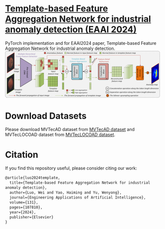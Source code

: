 # [Template-based Feature Aggregation Network for industrial anomaly detection (EAAI 2024)](https://www.sciencedirect.com/science/article/abs/pii/S0952197623019942)
PyTorch implementation and for EAAI2024 paper, Template-based Feature Aggregation Network for industrial anomaly detection.  
![这是图片](network.png)  
# Download Datasets
Please download MVTecAD dataset from [MVTecAD dataset](https://www.mvtec.com/de/unternehmen/forschung/datasets/mvtec-ad/) and MVTecLOCOAD dataset from [MVTecLOCOAD dataset](https://www.mvtec.com/company/research/datasets/mvtec-loco).
# Citation
If you find this repository useful, please consider citing our work:  
```
@article{luo2024template,
  title={Template-based Feature Aggregation Network for industrial anomaly detection},
  author={Luo, Wei and Yao, Haiming and Yu, Wenyong},
  journal={Engineering Applications of Artificial Intelligence},
  volume={131},
  pages={107810},
  year={2024},
  publisher={Elsevier}
}
```

